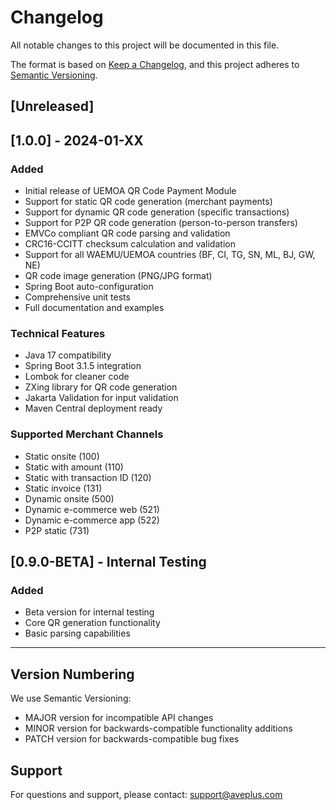 # Changelog

All notable changes to this project will be documented in this file.

The format is based on [Keep a Changelog](https://keepachangelog.com/en/1.0.0/),
and this project adheres to [Semantic Versioning](https://semver.org/spec/v2.0.0.html).

## [Unreleased]

## [1.0.0] - 2024-01-XX

### Added
- Initial release of UEMOA QR Code Payment Module
- Support for static QR code generation (merchant payments)
- Support for dynamic QR code generation (specific transactions)
- Support for P2P QR code generation (person-to-person transfers)
- EMVCo compliant QR code parsing and validation
- CRC16-CCITT checksum calculation and validation
- Support for all WAEMU/UEMOA countries (BF, CI, TG, SN, ML, BJ, GW, NE)
- QR code image generation (PNG/JPG format)
- Spring Boot auto-configuration
- Comprehensive unit tests
- Full documentation and examples

### Technical Features
- Java 17 compatibility
- Spring Boot 3.1.5 integration
- Lombok for cleaner code
- ZXing library for QR code generation
- Jakarta Validation for input validation
- Maven Central deployment ready

### Supported Merchant Channels
- Static onsite (100)
- Static with amount (110)
- Static with transaction ID (120)
- Static invoice (131)
- Dynamic onsite (500)
- Dynamic e-commerce web (521)
- Dynamic e-commerce app (522)
- P2P static (731)

## [0.9.0-BETA] - Internal Testing

### Added
- Beta version for internal testing
- Core QR generation functionality
- Basic parsing capabilities

---

## Version Numbering

We use Semantic Versioning:
- MAJOR version for incompatible API changes
- MINOR version for backwards-compatible functionality additions
- PATCH version for backwards-compatible bug fixes

## Support

For questions and support, please contact: support@aveplus.com
